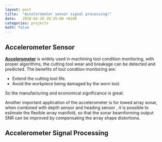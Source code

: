 ```yaml
---
layout: post
title:  "Accelerometer sensor signal processing!"
date:   2020-02-28 20:35:00 +0100
categories: projects
math: false
---
```


## Accelerometer Sensor
[**Accelerometer**](https://en.wikipedia.org/wiki/Accelerometer) is widely used in machining tool condition monitoring, with proper algorithms, the cutting tool wear and breakage can be detected and predicted. The benefits of tool condtion monitoring are:
* Extend the cutting tool life.
* Avoid the workpiece being damaged by the worn tool.

So the manufacturing and economical significance is great.

Another important application of the accelerometer is for towed array sonar, when combined with depth sensor and heading sensor , it is possible to estimate the flexible array manifold, so that the sonar beamforming output SNR can be improved by compensating the array shape distortions.

## Accelerometer Signal Processing
